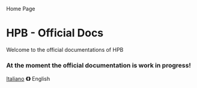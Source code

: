 Home Page

# HPB - Official Docs

Welcome to the official documentations of HPB

### At the moment the official documentation is work in progress!
















[Italiano](https://dev.hpbdev.cf/) **《》** English
